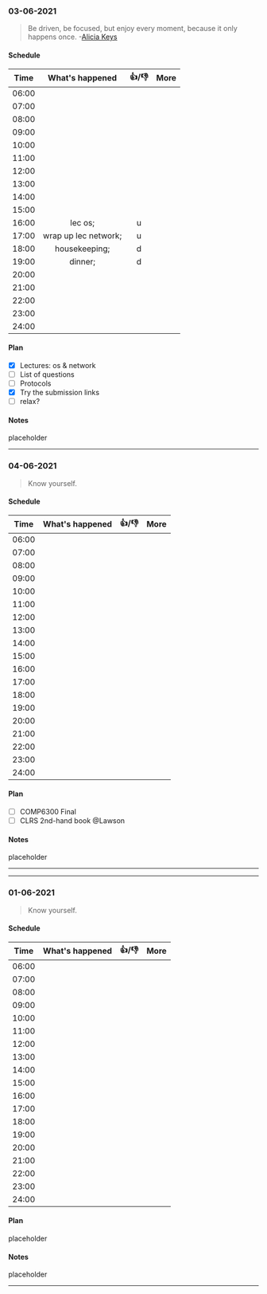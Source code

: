 ### 03-06-2021

> Be driven, be focused, but enjoy every moment, because it only happens once. -[Alicia Keys](https://en.wikipedia.org/wiki/Alicia_Keys)

#### Schedule

| Time  |   What's happened    | 👍/👎 | More |
| :---: | :------------------: | :---: | :--: |
| 06:00 |                      |       |      |
| 07:00 |                      |       |      |
| 08:00 |                      |       |      |
| 09:00 |                      |       |      |
| 10:00 |                      |       |      |
| 11:00 |                      |       |      |
| 12:00 |                      |       |      |
| 13:00 |                      |       |      |
| 14:00 |                      |       |      |
| 15:00 |                      |       |      |
| 16:00 |       lec os;        |   u   |      |
| 17:00 | wrap up lec network; |   u   |      |
| 18:00 |    housekeeping;     |   d   |      |
| 19:00 |       dinner;        |   d   |      |
| 20:00 |                      |       |      |
| 21:00 |                      |       |      |
| 22:00 |                      |       |      |
| 23:00 |                      |       |      |
| 24:00 |                      |       |      |

#### Plan

- [x] Lectures: os & network
- [ ] List of questions
- [ ] Protocols
- [x] Try the submission links
- [ ] relax?

#### Notes

placeholder

---

### 04-06-2021

> Know yourself.

#### Schedule

| Time  | What's happened | 👍/👎 | More |
| :---: | :-------------: | :---: | :--: |
| 06:00 |                 |       |      |
| 07:00 |                 |       |      |
| 08:00 |                 |       |      |
| 09:00 |                 |       |      |
| 10:00 |                 |       |      |
| 11:00 |                 |       |      |
| 12:00 |                 |       |      |
| 13:00 |                 |       |      |
| 14:00 |                 |       |      |
| 15:00 |                 |       |      |
| 16:00 |                 |       |      |
| 17:00 |                 |       |      |
| 18:00 |                 |       |      |
| 19:00 |                 |       |      |
| 20:00 |                 |       |      |
| 21:00 |                 |       |      |
| 22:00 |                 |       |      |
| 23:00 |                 |       |      |
| 24:00 |                 |       |      |

#### Plan

- [ ] COMP6300 Final
- [ ] CLRS 2nd-hand book @Lawson

#### Notes

placeholder

---

---

### 01-06-2021

> Know yourself.

#### Schedule

| Time  | What's happened | 👍/👎 | More |
| :---: | :-------------: | :---: | :--: |
| 06:00 |                 |       |      |
| 07:00 |                 |       |      |
| 08:00 |                 |       |      |
| 09:00 |                 |       |      |
| 10:00 |                 |       |      |
| 11:00 |                 |       |      |
| 12:00 |                 |       |      |
| 13:00 |                 |       |      |
| 14:00 |                 |       |      |
| 15:00 |                 |       |      |
| 16:00 |                 |       |      |
| 17:00 |                 |       |      |
| 18:00 |                 |       |      |
| 19:00 |                 |       |      |
| 20:00 |                 |       |      |
| 21:00 |                 |       |      |
| 22:00 |                 |       |      |
| 23:00 |                 |       |      |
| 24:00 |                 |       |      |

#### Plan

placeholder

#### Notes

placeholder

---
